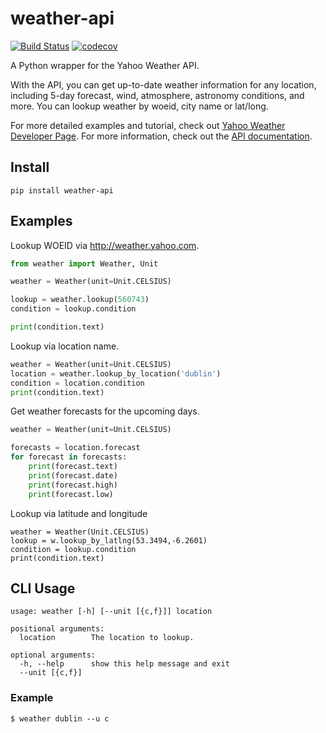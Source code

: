weather-api
===========

[![Build
Status](https://travis-ci.org/AnthonyBloomer/weather-api.svg?branch=master)](https://travis-ci.org/AnthonyBloomer/weather-api)
[![codecov](https://codecov.io/gh/AnthonyBloomer/weather-api/branch/master/graph/badge.svg)](https://codecov.io/gh/AnthonyBloomer/weather-api)

A Python wrapper for the Yahoo Weather API.

With the API, you can get up-to-date weather information for any
location, including 5-day forecast, wind, atmosphere, astronomy
conditions, and more. You can lookup weather by woeid, city name or
lat/long.

For more detailed examples and tutorial, check out [Yahoo Weather
Developer Page](). For more information, check out the [API
documentation]().

Install
-------

    pip install weather-api

Examples
--------

Lookup WOEID via <http://weather.yahoo.com>.

``` python
from weather import Weather, Unit

weather = Weather(unit=Unit.CELSIUS)

lookup = weather.lookup(560743)
condition = lookup.condition

print(condition.text)
```

Lookup via location name.

``` python
weather = Weather(unit=Unit.CELSIUS)
location = weather.lookup_by_location('dublin')
condition = location.condition
print(condition.text)
```

Get weather forecasts for the upcoming days.

``` python
weather = Weather(unit=Unit.CELSIUS)

forecasts = location.forecast
for forecast in forecasts:
    print(forecast.text)
    print(forecast.date)
    print(forecast.high)
    print(forecast.low)
```

Lookup via latitude and longitude

``` {.sourceCode .python}
weather = Weather(Unit.CELSIUS)
lookup = w.lookup_by_latlng(53.3494,-6.2601)
condition = lookup.condition
print(condition.text)
```

CLI Usage
---------

``` {.sourceCode .}
usage: weather [-h] [--unit [{c,f}]] location

positional arguments:
  location        The location to lookup.

optional arguments:
  -h, --help      show this help message and exit
  --unit [{c,f}]
```

### Example

``` {.sourceCode .}
$ weather dublin --u c
```

